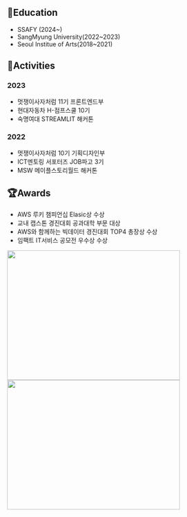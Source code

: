 ## 📖Education
- SSAFY (2024~)
- SangMyung University(2022~2023)
- Seoul Institue of Arts(2018~2021)

## 🎨Activities
### 2023
 * 멋쟁이사자처럼 11기 프론트엔드부
 * 현대자동차 H-점프스쿨 10기
 * 숙명여대 STREAMLIT 해커톤
### 2022
* 멋쟁이사자처럼 10기 기획디자인부
* ICT멘토링 서포터즈 JOB파고 3기
* MSW 메이플스토리월드 해커톤

## 🏆Awards
* AWS 루키 챔피언십 Elasic상 수상
* 교내 캡스톤 경진대회 공과대학 부문 대상
* AWS와 함께하는 빅데이터 경진대회 TOP4 총장상 수상
* 임팩트 IT서비스 공모전 우수상 수상




<div align="left">
<a href="s">
  <img src="https://github-readme-stats.vercel.app/api/top-langs/?username=minggwen&exclude_repo=minggwen.github.io&layout=compact&theme=transparent" width="400px" height = "300px"/>
</a>
<a href="s">
  <img src="https://github-readme-stats.vercel.app/api?username=minggwen&theme=transparent&show_icons=true" width="400px" height = "300px"/>
</a>
</div>

